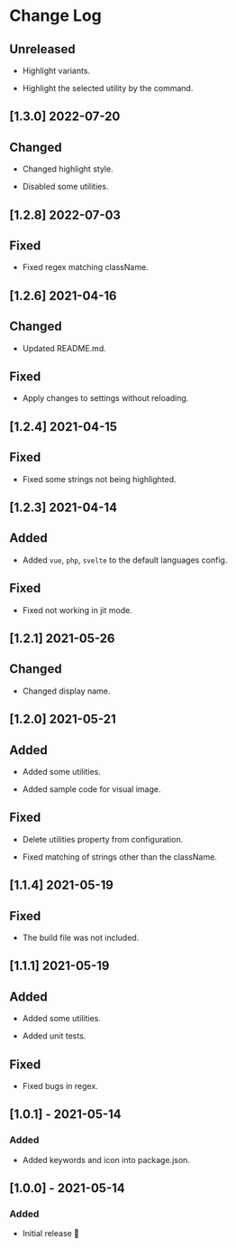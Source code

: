 # Change Log

## Unreleased

- Highlight variants.

- Highlight the selected utility by the command.

## [1.3.0] 2022-07-20

## Changed

- Changed highlight style.

- Disabled some utilities.

## [1.2.8] 2022-07-03

## Fixed

- Fixed regex matching className.

## [1.2.6] 2021-04-16

## Changed

- Updated README.md.

## Fixed

- Apply changes to settings without reloading.

## [1.2.4] 2021-04-15

## Fixed

- Fixed some strings not being highlighted.

## [1.2.3] 2021-04-14

## Added

- Added `vue`, `php`, `svelte` to the default languages config.

## Fixed

- Fixed not working in jit mode.

## [1.2.1] 2021-05-26

## Changed

- Changed display name.

## [1.2.0] 2021-05-21

## Added

- Added some utilities.

- Added sample code for visual image.

## Fixed

- Delete utilities property from configuration.

- Fixed matching of strings other than the className.

## [1.1.4] 2021-05-19

## Fixed

- The build file was not included.

## [1.1.1] 2021-05-19

## Added

- Added some utilities.

- Added unit tests.

## Fixed

- Fixed bugs in regex.

## [1.0.1] - 2021-05-14

### Added

- Added keywords and icon into package.json.

## [1.0.0] - 2021-05-14

### Added

- Initial release 🎉
